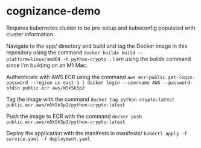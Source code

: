 # cognizance-demo

Requires kubernetes cluster to be pre-setup and kubeconfig populated with cluster information.

Navigate to the app/ directory and build and tag the Docker image in this repository using the command `docker buildx build --platform=linux/amd64 -t python-crypto .` I am using the buildx command since I'm building on an M1 Mac.

Authenticate with AWS ECR using the command `aws ecr-public get-login-password --region us-east-1 | docker login --username AWS --password-stdin public.ecr.aws/m5k5k5p2`

Tag the image with the command `docker tag python-crypto:latest public.ecr.aws/m5k5k5p2/python-crypto:latest`

Push the image to ECR with the command `docker push public.ecr.aws/m5k5k5p2/python-crypto:latest`

Deploy the application with the manifests in manifests/ `kubectl apply -f service.yaml -f deployment.yaml`
